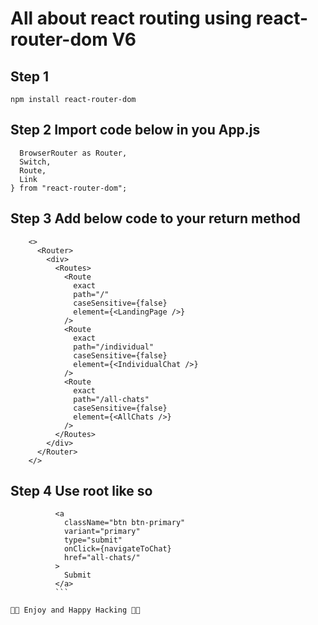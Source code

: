 # All about react routing using react-router-dom V6

## Step 1
```npm install react-router-dom```

## Step 2 Import code below in you App.js
```import {
  BrowserRouter as Router,
  Switch,
  Route,
  Link
} from "react-router-dom";
```

## Step 3 Add below code to your return method

```
    <>
      <Router>
        <div>
          <Routes>
            <Route
              exact
              path="/"
              caseSensitive={false}
              element={<LandingPage />}
            />
            <Route
              exact
              path="/individual"
              caseSensitive={false}
              element={<IndividualChat />}
            />
            <Route
              exact
              path="/all-chats"
              caseSensitive={false}
              element={<AllChats />}
            />
          </Routes>
        </div>
      </Router>
    </>
   ```
    
## Step 4 Use root like so

```
          <a
            className="btn btn-primary"
            variant="primary"
            type="submit"
            onClick={navigateToChat}
            href="all-chats/"
          >
            Submit
          </a>
          ```

🥷🥷 Enjoy and Happy Hacking 🥷🥷
